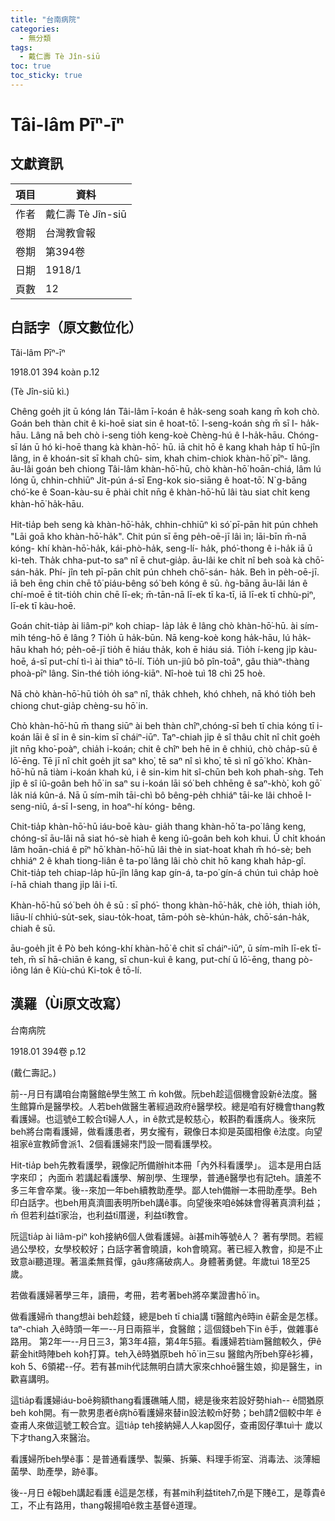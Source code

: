 ```yaml
---
title: "台南病院"
categories:
  - 無分類
tags:
  - 戴仁壽 Tè Jîn-siū
toc: true
toc_sticky: true
---
```


# Tâi-lâm Pīⁿ-īⁿ

## 文獻資訊

| 項目 | 資料 |
|---|---|
| 作者 | 戴仁壽 Tè Jîn-siū |
| 卷期 | 台灣教會報 |
| 卷期 | 第394卷 |
| 日期 | 1918/1 |
| 頁數 | 12 |

## 白話字（原文數位化）

Tâi-lâm Pīⁿ-īⁿ

1918.01 394 koàn p.12

(Tè Jîn-siū kì.)

Chêng goe̍h ji̍t ū kóng lán Tâi-lâm ī-koán ê ha̍k-seng soah kang m̄ koh chò. Goán beh thàn chit ê ki-hoē siat sin ê hoat-tō͘. I-seng-koán sǹg m̄ sī I- ha̍k-hāu. Lâng nā beh chò i-seng tio̍h keng-koè Chèng-hú ê I-ha̍k-hāu. Chóng- sī lán ū hó ki-hoē thang kà khàn-hō͘- hū. iā chit hō ê kang khah ha̍p tī hū-jîn lâng, in ê khoán-sit sī khah chû- sim, khah chim-chiok khàn-hō͘ pīⁿ- lâng. āu-lâi goán beh chiong Tâi-lâm khàn-hō͘-hū, chò khàn-hō͘ hoān-chiá, lâm lú lóng ū, chhin-chhiūⁿ Ji̍t-pún á-sī Eng-kok sio-siāng ê hoat-tō͘. N`g-bāng chó͘-ke ê Soan-kàu-su ē phài chi̍t nn̄g ê khàn-hō͘-hū lâi tàu siat chi̍t keng khàn-hō͘ ha̍k-hāu.

Hit-tia̍p beh seng kà khàn-hō͘-ha̍k, chhin-chhiūⁿ kì só͘ pī-pān hit pún chheh "Lāi goā kho khàn-hō͘-ha̍k". Chit pún sī ēng pe̍h-oē-jī lâi ìn; lāi-bīn m̄-nā kóng- khí khàn-hō͘-ha̍k, kái-phò-ha̍k, seng-lí- ha̍k, phó͘-thong ê i-ha̍k iā ū kì-teh. Tha̍k chha-put-to saⁿ nî ē chut-gia̍p. āu-lâi ke chi̍t nî beh soà kà chō͘-sán-ha̍k. Phí- jîn teh pī-pān chi̍t pún chheh chō͘-sán- ha̍k. Beh ìn pe̍h-oē-jī. iā beh ēng chin chē tô͘ piáu-bêng só͘ beh kóng ê sū. ǹg-bāng āu-lâi lán ê chí-moē ē tit-tio̍h chin chē lī-ek; m̄-tān-nā lī-ek tī ka-tī, iā lī-ek tī chhù-piⁿ, lī-ek tī kàu-hoē.

Goán chit-tia̍p ài liâm-piⁿ koh chiap- la̍p la̍k ê lâng chò khàn-hō͘-hū. ài sím-mi̍h téng-hō ê lâng ? Tio̍h ū ha̍k-būn. Nā keng-koè kong ha̍k-hāu, lú ha̍k-hāu khah hó; pe̍h-oē-jī tio̍h ē hiáu tha̍k, koh ē hiáu siá. Tio̍h í-keng ji̍p kàu-hoē, á-sī put-chí tì-ì ài thiaⁿ tō-lí. Tio̍h un-jiû bô pîn-toāⁿ, gâu thiàⁿ-thàng phoà-pīⁿ lâng. Sin-thé tio̍h ióng-kiāⁿ. Nî-hoè tuì 18 chì 25 hoè.

Nā chò khàn-hō͘-hū tio̍h o̍h saⁿ nî, tha̍k chheh, khó chheh, nā khó tio̍h beh chiong chut-gia̍p chèng-su hō͘ in.

Chò khàn-hō͘-hū m̄ thang siūⁿ ài beh thàn chîⁿ,chóng-sī beh tī chia kóng tī i-koán lāi ê sî in ê sin-kim sī cháiⁿ-iūⁿ. Taⁿ-chiah ji̍p ê sî thâu chi̍t nî chi̍t goe̍h ji̍t nn̄g kho͘-poàⁿ, chia̍h i-koán; chit ê chîⁿ beh hē in ê chhiú, chò cha̍p-sū ê lō͘-ēng. Tē jī nî chi̍t goe̍h ji̍t saⁿ kho͘, tē saⁿ nî sì kho͘, tē sì nî gō͘ kho͘. Khàn- hō͘-hū nā tiàm i-koán khah kú, i ê sin-kim hit sî-chūn beh koh phah-sǹg. Teh ji̍p ê sî iû-goân beh hō͘ in saⁿ su i-koán lāi só͘ beh chhēng ê saⁿ-khò͘, koh gō͘ la̍k niá kûn-á. Nā ū sím-mi̍h tāi-chì bô bêng-pe̍h chhiáⁿ tāi-ke lâi chhoē I-seng-niû, á-sī I-seng, in hoaⁿ-hí kóng- bêng.

Chit-tia̍p khàn-hō͘-hū iáu-boē kàu- gia̍h thang khàn-hō͘ ta-po͘ lâng keng, chóng-sī āu-lâi nā siat hó-sè hiah ê keng iû-goân beh koh khui. Ū chi̍t khoán lâm hoān-chiá ê pīⁿ hō͘ khàn-hō͘-hū lâi thè in siat-hoat khah m̄ hó-sè; beh chhiáⁿ 2 ê khah tiong-liân ê ta-po͘ lâng lâi chò chit hō kang khah ha̍p-gî. Chit-tia̍p teh chiap-la̍p hū-jîn lâng kap gín-á, ta-po͘ gín-á chún tuì cha̍p hoè í-hā chiah thang ji̍p lâi i-tī.

Khàn-hō͘-hū só͘ beh o̍h ê sū : sī phó͘- thong khàn-hō͘-ha̍k, chè io̍h, thiah io̍h, liāu-lí chhiú-su̍t-sek, siau-to̍k-hoat, tām-po̍h sè-khún-ha̍k, chō͘-sán-ha̍k, chiah ê sū.

āu-goe̍h ji̍t ê Pò beh kóng-khí khàn-hō͘ ê chit sī cháiⁿ-iūⁿ, ū sím-mi̍h lī-ek tī- teh, m̄ sī hā-chiān ê kang, sī chun-kuì ê kang, put-chí ū lō͘-ēng, thang pò-iông lán ê Kiù-chú Ki-tok ê tō-lí.

## 漢羅（Ùi原文改寫）

台南病院

1918.01 394卷 p.12

(戴仁壽記。)

前--月日有講咱台南醫館ê學生煞工 m̄ koh做。阮beh趁這個機會設新ê法度。醫生館算m̄是醫學校。人若beh做醫生著經過政府ê醫學校。總是咱有好機會thang教看護婦。也這號ê工較合tī婦人人，in ê款式是較慈心，較斟酌看護病人。後來阮beh將台南看護婦，做看護患者，男女攏有，親像日本抑是英國相像 ê法度。向望祖家ê宣教師會派1、2個看護婦來鬥設一間看護學校。

Hit-tia̍p beh先教看護學，親像記所備辦hit本冊「內外科看護學」。 這本是用白話字來印； 內面m̄ 若講起看護學、解剖學、生理學，普通ê醫學也有記teh。讀差不多三年會卒業。後--來加一年beh續教助產學。鄙人teh備辦一本冊助產學。Beh印白話字。也beh用真濟圖表明所beh講ê事。向望後來咱ê姊妹會得著真濟利益；m̄ 但若利益tī家治，也利益tī厝邊，利益tī教會。

阮這tia̍p ài liâm-piⁿ koh接納6個人做看護婦。ài甚mih等號ê人？ 著有學問。若經過公學校，女學校較好；白話字著會曉讀，koh會曉寫。著已經入教會，抑是不止致意ài聽道理。著溫柔無貧憚，gâu疼痛破病人。身體著勇健。年歲tuì 18至25歲。

若做看護婦著學三年，讀冊，考冊，若考著beh將卒業證書hō͘ in。

做看護婦m̄ thang想ài beh趁錢，總是beh tī chia講 tī醫館內ê時in ê薪金是怎樣。taⁿ-chiah 入ê時頭一年一--月日兩箍半，食醫館；這個錢beh下in ê手，做雜事ê路用。 第2年一--月日三3，第3年4箍，第4年5箍。看護婦若tiàm醫館較久，伊ê薪金hit時陣beh koh打算。teh入ê時猶原beh hō͘ in三su 醫館內所beh穿ê衫褲，koh 5、6領裙--仔。若有甚mih代誌無明白請大家來chhoē醫生娘，抑是醫生，in歡喜講明。

這tia̍p看護婦iáu-boē夠額thang看護礁晡人間，總是後來若設好勢hiah-- ê間猶原beh koh開。有一款男患者ê病hō͘看護婦來替in設法較m̄好勢；beh請2個較中年 ê查甫人來做這號工較合宜。這tia̍p teh接納婦人人kap囡仔，查甫囡仔準tuì十 歲以下才thang入來醫治。

看護婦所beh學ê事：是普通看護學、製藥、拆藥、料理手術室、消毒法、淡薄細菌學、助產學，跡ê事。

後--月日 ê報beh講起看護 ê這是怎樣，有甚mih利益titeh7,m̄是下賤ê工，是尊貴ê工，不止有路用，thang報揚咱ê救主基督ê道理。
